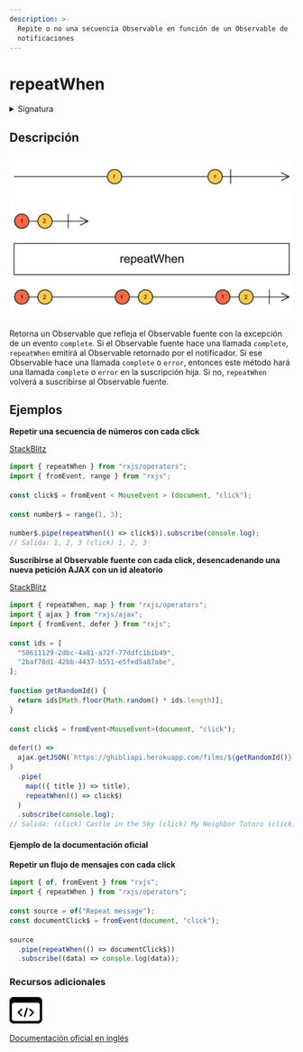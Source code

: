 ```yaml
---
description: >-
  Repite o no una secuencia Observable en función de un Observable de
  notificaciones
---
```


# repeatWhen

<details>

<summary>Signatura</summary>

#### Firma

`repeatWhen<T>(notifier: (notifications: Observable<any>) => Observable<any>): MonoTypeOperatorFunction<T>`

#### Parámetros

#### Retorna

`MonoTypeOperatorFunction<T>`: El Observable fuente modificado con lógica de repetición.

</details>

## Descripción

![Diagrama de canicas del operador repeatWhen](assets/images/marble-diagrams/utility/repeatWhen.png)

Retorna un Observable que refleja el Observable fuente con la excepción de un evento `complete`. Si el Observable fuente hace una llamada `complete`, `repeatWhen` emitirá al Observable retornado por el notificador. Si ese Observable hace una llamada `complete` o `error`, entonces este método hará una llamada `complete` o `error` en la suscripción hija. Si no, `repeatWhen` volverá a suscribirse al Observable fuente.

## Ejemplos

**Repetir una secuencia de números con cada click**

[StackBlitz](https://stackblitz.com/edit/docu-rxjs-repeatwhen?file=index.ts)

```javascript
import { repeatWhen } from "rxjs/operators";
import { fromEvent, range } from "rxjs";

const click$ = fromEvent < MouseEvent > (document, "click");

const number$ = range(1, 3);

number$.pipe(repeatWhen(() => click$)).subscribe(console.log);
// Salida: 1, 2, 3 (click) 1, 2, 3
```

**Suscribirse al Observable fuente con cada click, desencadenando una nueva petición AJAX con un id aleatorio**

[StackBlitz](https://stackblitz.com/edit/rxjs-repeatwhen-2?file=index.ts)

```typescript
import { repeatWhen, map } from "rxjs/operators";
import { ajax } from "rxjs/ajax";
import { fromEvent, defer } from "rxjs";

const ids = [
  "58611129-2dbc-4a81-a72f-77ddfc1b1b49",
  "2baf70d1-42bb-4437-b551-e5fed5a87abe",
];

function getRandomId() {
  return ids[Math.floor(Math.random() * ids.length)];
}

const click$ = fromEvent<MouseEvent>(document, "click");

defer(() =>
  ajax.getJSON(`https://ghibliapi.herokuapp.com/films/${getRandomId()}`)
)
  .pipe(
    map(({ title }) => title),
    repeatWhen(() => click$)
  )
  .subscribe(console.log);
// Salida: (click) Castle in the Sky (click) My Neighbor Totoro (click) My Neighbor Totoro...
```

#### Ejemplo de la documentación oficial

**Repetir un flujo de mensajes con cada click**

```javascript
import { of, fromEvent } from "rxjs";
import { repeatWhen } from "rxjs/operators";

const source = of("Repeat message");
const documentClick$ = fromEvent(document, "click");

source
  .pipe(repeatWhen(() => documentClick$))
  .subscribe((data) => console.log(data));
```

### Recursos adicionales

[![Source code](assets/icons/source-code.png)](https://github.com/ReactiveX/rxjs/blob/master/src/internal/operators/repeatWhen.ts)

[Documentación oficial en inglés](https://rxjs.dev/api/operators/repeatWhen)
